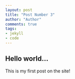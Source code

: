 ```yaml
--- 
layout: post
title: "Post Number 3"
author: "Author"
comments: true
tags:
- jekyll
- code
---
```


## Hello world...

This is my first post on the site!